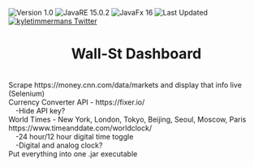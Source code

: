 ![Version 1.0](https://img.shields.io/badge/version-v1.0-orange.svg)
![JavaRE 15.0.2](https://img.shields.io/badge/JRE-15.0.2-9f5f14.svg)
![JavaFx 16](https://img.shields.io/badge/JavaFx-16-a13cc9.svg)
![Last Updated](https://img.shields.io/github/last-commit/kyletimmermans/wall-st-dashboard?color=success)
[![kyletimmermans Twitter](http://img.shields.io/twitter/url/http/shields.io.svg?style=social&label=Follow)](https://twitter.com/kyletimmermans)

# <div align="center">Wall-St Dashboard</div>

</br>

<div>Scrape https://money.cnn.com/data/markets and display that info live (Selenium)</div>
<div>Currency Converter API - https://fixer.io/<div>
<div>&ensp;&ensp;-Hide API key?</div>
<div>World Times - New York, London, Tokyo, Beijing, Seoul, Moscow, Paris https://www.timeanddate.com/worldclock/</div>
<div>&ensp;&ensp;-24 hour/12 hour digital time toggle</div>
<div>&ensp;&ensp;-Digital and analog clock?</div>
<div>Put everything into one .jar executable</div>

</br>
